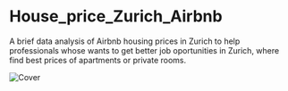 # House_price_Zurich_Airbnb
 A brief data analysis of Airbnb housing prices in Zurich to help professionals whose wants to get better job oportunities in Zurich, where find best prices of apartments or private rooms.

![Cover](D:\jlVV\Documentos\GitHub\House_price_Zurich_Airbnb\Cover.png)